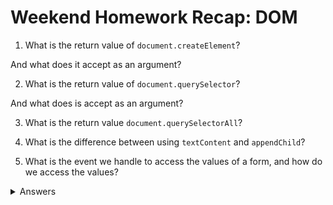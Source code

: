 # Weekend Homework Recap: DOM

1. What is the return value of `document.createElement`?
<!-- creates an element node. -->
And what does it accept as an argument?
<!-- HTML or CSS TAG -->

2. What is the return value of `document.querySelector`?  
<!-- returns the first element that matches a CSS selector. -->
And what does is accept as an argument? 
<!-- HTML or CSS TAG -->

3. What is the return value `document.querySelectorAll`?
<!-- returns all elements that matches a CSS selector(s) or a node list. -->

4. What is the difference between using `textContent` and `appendChild`?
<!-- appendChild - appends a node (element) as the last child of an element. -->
<!-- text content alters text content -->

5. What is the event we handle to access the values of a form, and how do we access the values?

<details>
<summary>Answers</summary>

1. The return value of `document.createElement` is a DOM element. It will return the DOM element specified by the argument we pass to it as a string. For example, to create an h1 element, we would call `document.createElement('h1')`.

2. The return value of `document.querySelector` is a DOM element. We can access DOM elements by passing in an identifier as a string. For example if we want to access an element with the ID 'reading-list' we could call `document.querySelector('#reading-list')`. We can also be more specific and include with the elements tag. For example if we were accessing an unordered list with an ID of `reading-list` we could call `document.querySelector('ul#read-list')`.

3. The return value of `document.querySelectorAll` is an array of DOM elements. It accesses all the elements that matches the identifier. For example, `document.querySelectorAll('.list-item')` would get all the elements with the class 'list-item'.

4. `textContent` allows us to set the text on an element and will over-write any existing text content the element has. `appendChild` adds a new element to an existing one, allowing us to build up hierarchies of DOM elements.

6. We add an event listener to the form's 'submit' event, and use the ID of the input field, followed by the property `value`. For example, `form.title.value`.

</details>
